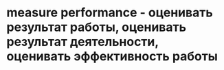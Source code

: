 # measure performance - оценивать результат работы, оценивать результат деятельности, оценивать эффективность работы
